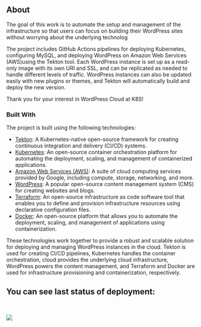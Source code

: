 ## About

The goal of this work is to automate the setup and management of the infrastructure so that users can focus on building their WordPress sites without worrying about the underlying technolog

The project includes GitHub Actions pipelines for deploying Kubernetes, configuring MySQL, and deploying WordPress on Amazon Web Services (AWS)using the Tekton tool. Each WordPress instance is set up as a read-only image with its own URI and SSL, and can be replicated as needed to handle different levels of traffic. WordPress instances can also be updated easily with new plugins or themes, and Tekton will automatically build and deploy the new version.

Thank you for your interest in WordPress Cloud at K8S!

### Built With

The project is built using the following technologies:

- [Tekton](https://tekton.dev/): A Kubernetes-native open-source framework for creating continuous integration and delivery (CI/CD) systems.
- [Kubernetes](https://kubernetes.io/): An open-source container orchestration platform for automating the deployment, scaling, and management of containerized applications.
- [Amazon Web Services (AWS)](https://aws.amazon.com/): A suite of cloud computing services provided by Google, including compute, storage, networking, and more.
- [WordPress](https://wordpress.org/): A popular open-source content management system (CMS) for creating websites and blogs.
- [Terraform](https://www.terraform.io/): An open-source infrastructure as code software tool that enables you to define and provision infrastructure resources using declarative configuration files.
- [Docker](https://www.docker.com/): An open-source platform that allows you to automate the deployment, scaling, and management of applications using containerization.

These technologies work together to provide a robust and scalable solution for deploying and managing WordPress instances in the cloud. Tekton is used for creating CI/CD pipelines, Kubernetes handles the container orchestration, cloud provides the underlying cloud infrastructure, WordPress powers the content management, and Terraform and Docker are used for infrastructure provisioning and containerization, respectively.


## You can see last status of deployment:

<br>

<img src="https://github.com/IgorPostavnichiy/terraform-aws-eks-ci-cd/workflows/Deploy K8S with AWS/badge.svg?branch=master"><br>





